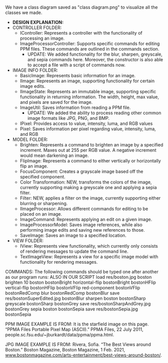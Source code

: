 We have a class diagram saved as "class diagram.png" to visualize all the classes we made.
 
- **DESIGN EXPLANATION:**
- CONTROLLER FOLDER:
  - IController: Represents a controller with the functionality of processing an image. 
  - ImageProcessorController: Supports specific commands for editing PPM files. These commands are 
  outlined in the commands section. 
    - UPDATE: We added functionality for the blur, sharpen, greyscale, and sepia commands here.
      Moreover, the constructor is also able to accept a file with a script of commands now. 
- IMAGE INFO FOLDER: 
  - BasicImage: Represents basic information for an image.
  - IImage: Represents an image, supporting functionality for certain image edits.
  - IImageState: Represents an immutable image, supporting specific functionality in returning 
    information. The width, height, max value, and pixels are saved for the image.
  - ImageUtil: Saves information from reading a PPM file.
    - UPDATE: We added the ability to process reading other common image formats like JPG, PNG, 
      and BMP.
  - IPixel: Provides access to value, intensity, luma, and RGB values
  - Pixel: Saves information per pixel regarding value, intensity, luma, and RGB
- MODEL FOLDER:
  - Brighten: Represents a command to brighten an image by a specified increment. Maxes out at 255 
    per RGB value. A negative increment would mean darkening an image. 
  - FlipImage: Represents a command to either vertically or horizontally flip an image. 
  - FocusComponent: Creates a grayscale image based off the specified component. 
  - Color Transformation: NEW, transforms the colors of the image, currently supporting making a
    greyscale one and applying a sepia filter. 
  - Filter: NEW, applies a filter on the image, currently supporting either blurring or sharpening. 
  - IImageProcessor: Allows different commands for editing to be placed on an image.
  - ImageCommand: Represents applying an edit on a given image.
  - ImageProcessorModel: Saves image references, while also performing image edits
    and saving new references to those.
  - SaveImage: Saves an image to a specified location.
- VIEW FOLDER:
  - IView: Represents view functionality, which currently only consists of rendering messages 
    to update the command line.
  - TextImageView: Represents a view for a specific image model with functionality for rendering 
    messages.

COMMANDS:
The following commands should be typed one after another as our program runs:
ALSO IN OUR SCRIPT
load res/boston.jpg boston
brighten 10 boston bostonBright
horizontal-flip bostonBright bostonHFlip
vertical-flip bostonHFlip bostonVFlip
red-component bostonVFlip bostonRedComp
blur bostonRedComp bostonBlur
save res/bostonSuperEdited.jpg bostonBlur
sharpen boston bostonSharp
greyscale bostonSharp bostonGrey
save res/bostonSharpAndGrey.jpg bostonGrey
sepia boston bostonSepia
save res/bostonSepia.jpg bostonSepia

PPM IMAGE EXAMPLE IS FROM:
It is the starfield image on this page. 
“PPMA Files Portable Pixel Map (ASCII).” PPMA Files, 22 July 2011,
people.sc.fsu.edu/~jburkardt/data/ppma/ppma.html. 

JPG IMAGE EXAMPLE IS FROM:
Rivera, Sofia. “The Best Views around Boston.” Boston Magazine, Boston Magazine, 1 Feb. 2021, 
www.bostonmagazine.com/arts-entertainment/best-views-around-boston/. 

